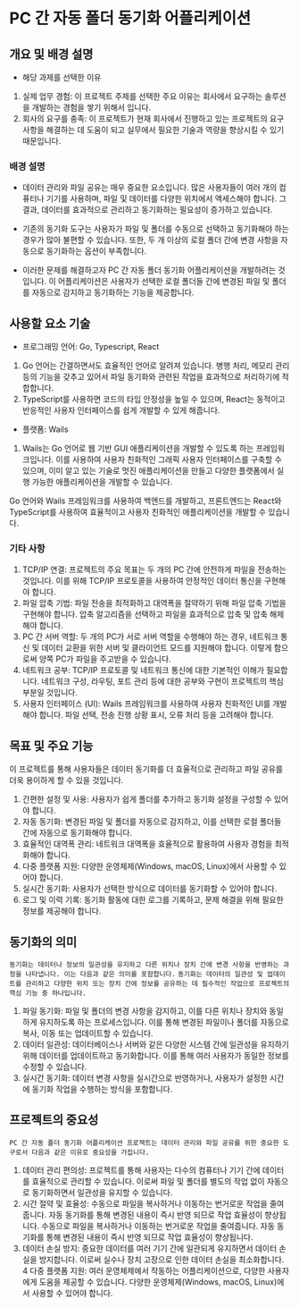 # PC 간 자동 폴더 동기화 어플리케이션

## 개요 및 배경 설명
* 해당 과제를 선택한 이유
1. 실제 업무 경험: 
이 프로젝트 주제를 선택한 주요 이유는 회사에서 요구하는 솔루션을 개발하는 경험을 쌓기 위해서 입니다.
2. 회사의 요구를 충족: 
이 프로젝트가 현재 회사에서 진행하고 있는 프로젝트의 요구 사항을 해결하는 데 도움이 되고 실무에서 필요한 기술과 역량을 향상시킬 수 있기 때문입니다.

### 배경 설명
* 데이터 관리와 파일 공유는 매우 중요한 요소입니다. 많은 사용자들이 여러 개의 컴퓨터나 기기를 사용하며, 파일 및 데이터를 다양한 위치에서 액세스해야 합니다. 그 결과, 데이터를 효과적으로 관리하고 동기화하는 필요성이 증가하고 있습니다.

* 기존의 동기화 도구는 사용자가 파일 및 폴더를 수동으로 선택하고 동기화해야 하는 경우가 많아 불편할 수 있습니다. 또한, 두 개 이상의 로컬 폴더 간에 변경 사항을 자동으로 동기화하는 옵션이 부족합니다.

* 이러한 문제를 해결하고자 PC 간 자동 폴더 동기화 어플리케이션을 개발하려는 것입니다. 이 어플리케이션은 사용자가 선택한 로컬 폴더들 간에 변경된 파일 및 폴더를 자동으로 감지하고 동기화하는 기능을 제공합니다. 

## 사용할 요소 기술
* 프로그래밍 언어: Go, Typescript, React
1. Go 언어는 간결하면서도 효율적인 언어로 알려져 있습니다. 병행 처리, 메모리 관리 등의 기능을 갖추고 있어서 파일 동기화와 관련된 작업을 효과적으로 처리하기에 적합합니다.
2. TypeScript를 사용하면 코드의 타입 안정성을 높일 수 있으며, React는 동적이고 반응적인 사용자 인터페이스를 쉽게 개발할 수 있게 해줍니다.
* 플랫폼: Wails
1. Wails는 Go 언어로 웹 기반 GUI 애플리케이션을 개발할 수 있도록 하는 프레임워크입니다. 이를 사용하여 사용자 친화적인 그래픽 사용자 인터페이스를 구축할 수 있으며, 이미 알고 있는 기술로 멋진 애플리케이션을 만들고 다양한 플랫폼에서 실행 가능한 애플리케이션을 개발할 수 있습니다.

Go 언어와 Wails 프레임워크를 사용하여 백엔드를 개발하고, 프론트엔드는 React와 TypeScript를 사용하여 효율적이고 사용자 친화적인 애플리케이션을 개발할 수 있습니다.

### 기타 사항
1. TCP/IP 연결:
프로젝트의 주요 목표는 두 개의 PC 간에 안전하게 파일을 전송하는 것입니다. 이를 위해 TCP/IP 프로토콜을 사용하여 안정적인 데이터 통신을 구현해야 합니다.
2. 파일 압축 기법:
파일 전송을 최적화하고 대역폭을 절약하기 위해 파일 압축 기법을 구현해야 합니다. 압축 알고리즘을 선택하고 파일을 효과적으로 압축 및 압축 해제해야 합니다.
3. PC 간 서버 역할:
두 개의 PC가 서로 서버 역할을 수행해야 하는 경우, 네트워크 통신 및 데이터 교환을 위한 서버 및 클라이언트 모드를 지원해야 합니다. 이렇게 함으로써 양쪽 PC가 파일을 주고받을 수 있습니다.	
4. 네트워크 공부:
TCP/IP 프로토콜 및 네트워크 통신에 대한 기본적인 이해가 필요합니다. 네트워크 구성, 라우팅, 포트 관리 등에 대한 공부와 구현이 프로젝트의 핵심 부분일 것입니다.
5. 사용자 인터페이스 (UI):
Wails 프레임워크를 사용하여 사용자 친화적인 UI를 개발해야 합니다. 파일 선택, 전송 진행 상황 표시, 오류 처리 등을 고려해야 합니다.

## 목표 및 주요 기능
이 프로젝트를 통해 사용자들은 데이터 동기화를 더 효율적으로 관리하고 파일 공유를 더욱 용이하게 할 수 있을 것입니다.
1. 간편한 설정 및 사용:
사용자가 쉽게 폴더를 추가하고 동기화 설정을 구성할 수 있어야 합니다.
2. 자동 동기화:
변경된 파일 및 폴더를 자동으로 감지하고, 이를 선택한 로컬 폴더들 간에 자동으로 동기화해야 합니다.
3. 효율적인 대역폭 관리:
네트워크 대역폭을 효율적으로 활용하여 사용자 경험을 최적화해야 합니다.
4. 다중 플랫폼 지원:
다양한 운영체제(Windows, macOS, Linux)에서 사용할 수 있어야 합니다.
5. 실시간 동기화:
사용자가 선택한 방식으로 데이터를 동기화할 수 있어야 합니다.
6. 로그 및 이력 기록: 
동기화 활동에 대한 로그를 기록하고, 문제 해결을 위해 필요한 정보를 제공해야 합니다.

## 동기화의 의미
`동기화는 데이터나 정보의 일관성을 유지하고 다른 위치나 장치 간에 변경 사항을 반영하는 과정을 나타냅니다. 이는 다음과 같은 의미를 포함합니다.`
`동기화는 데이터의 일관성 및 업데이트를 관리하고 다양한 위치 또는 장치 간에 정보를 공유하는 데 필수적인 작업으로 프로젝트의 핵심 기능 중 하나입니다.`
1. 파일 동기화:
파일 및 폴더의 변경 사항을 감지하고, 이를 다른 위치나 장치와 동일하게 유지하도록 하는 프로세스입니다. 이를 통해 변경된 파일이나 폴더를 자동으로 복사, 이동 또는 업데이트할 수 있습니다.
2. 데이터 일관성:
데이터베이스나 서버와 같은 다양한 시스템 간에 일관성을 유지하기 위해 데이터를 업데이트하고 동기화합니다. 이를 통해 여러 사용자가 동일한 정보를 수정할 수 있습니다.
3. 실시간 동기화:
데이터 변경 사항을 실시간으로 반영하거나, 사용자가 설정한 시간에 동기화 작업을 수행하는 방식을 포함합니다.

## 프로젝트의 중요성
`PC 간 자동 폴더 동기화 어플리케이션 프로젝트는 데이터 관리와 파일 공유를 위한 중요한 도구로서 다음과 같은 이유로 중요성을 가집니다.`
1. 데이터 관리 편의성:
프로젝트를 통해 사용자는 다수의 컴퓨터나 기기 간에 데이터를 효율적으로 관리할 수 있습니다. 이로써 파일 및 폴더를 별도의 작업 없이 자동으로 동기화하면서 일관성을 유지할 수 있습니다.
2. 시간 절약 및 효율성:
수동으로 파일을 복사하거나 이동하는 번거로운 작업을 줄여 줍니다. 자동 동기화를 통해 변경된 내용이 즉시 반영 되므로 작업 효율성이 향상됩니다. 수동으로 파일을 복사하거나 이동하는 번거로운 작업을 줄여줍니다. 자동 동기화를 통해 변경된 내용이 즉시 반영 되므로 작업 효율성이 향상됩니다.
3. 데이터 손실 방지:
중요한 데이터를 여러 기기 간에 일관되게 유지하면서 데이터 손실을 방지합니다. 이로써 실수나 장치 고장으로 인한 데이터 손실을 최소화합니다.
4 다중 플랫폼 지원:
여러 운영체제에서 작동하는 어플리케이션으로, 다양한 사용자에게 도움을 제공할 수 있습니다.
다양한 운영체제(Windows, macOS, Linux)에서 사용할 수 있어야 합니다.



